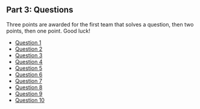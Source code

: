 ## Part 3: Questions
Three points are awarded for the first team that solves a question, then two points,
then one point. Good luck!
  * [Question 1](https://jc-sot.github.io/rally_2023/questions/q1)
  * [Question 2](https://jc-sot.github.io/rally_2023/questions/q2)
  * [Question 3](https://jc-sot.github.io/rally_2023/questions/q3)
  * [Question 4](https://jc-sot.github.io/rally_2023/questions/q4)
  * [Question 5](https://jc-sot.github.io/rally_2023/questions/q5)
  * [Question 6](https://jc-sot.github.io/rally_2023/questions/q6)
  * [Question 7](https://jc-sot.github.io/rally_2023/questions/q7)
  * [Question 8](https://jc-sot.github.io/rally_2023/questions/q8)
  * [Question 9](https://jc-sot.github.io/rally_2023/questions/q9)
  * [Question 10](https://jc-sot.github.io/rally_2023/questions/q10)
